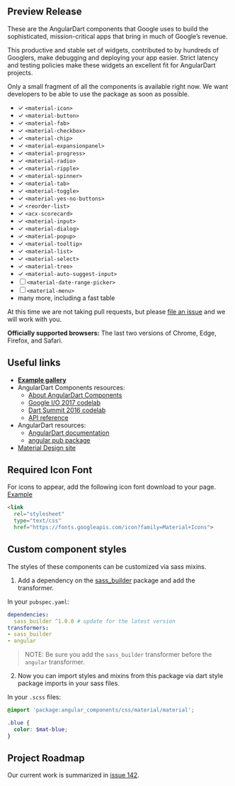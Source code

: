 ## Preview Release

These are the AngularDart components that Google uses to build the
sophisticated, mission-critical apps that bring in much of Google’s revenue.

This productive and stable set of widgets, contributed to by hundreds of
Googlers, make debugging and deploying your app easier. Strict latency and
testing policies make these widgets an excellent fit for AngularDart projects.

Only a small fragment of all the components is available right now. We want
developers to be able to use the package as soon as possible.

* ✓ `<material-icon>`
* ✓ `<material-button>`
* ✓ `<material-fab>`
* ✓ `<material-checkbox>`
* ✓ `<material-chip>`
* ✓ `<material-expansionpanel>`
* ✓ `<material-progress>`
* ✓ `<material-radio>`
* ✓ `<material-ripple>`
* ✓ `<material-spinner>`
* ✓ `<material-tab>`
* ✓ `<material-toggle>`
* ✓ `<material-yes-no-buttons>`
* ✓ `<reorder-list>`
* ✓ `<acx-scorecard>`
* ✓ `<material-input>`
* ✓ `<material-dialog>`
* ✓ `<material-popup>`
* ✓ `<material-tooltip>`
* ✓ `<material-list>`
* ✓ `<material-select>`
* ✓ `<material-tree>`
* ✓ `<material-auto-suggest-input>`
* ☐ `<material-date-range-picker>`
* ☐ `<material-menu>`
* many more, including a fast table

At this time we are not taking pull requests, but please
[file an issue](https://github.com/dart-lang/angular_components/issues)
and we will work with you.

**Officially supported browsers:** The last two versions of Chrome, Edge,
Firefox, and Safari.

## Useful links

* **[Example gallery](https://dart-lang.github.io/angular_components_example/)**
* AngularDart Components resources:
  * [About AngularDart Components](https://webdev.dartlang.org/components)
  * [Google I/O 2017 codelab](https://codelabs.developers.google.com/codelabs/your-first-angulardart-web-app)
  * [Dart Summit 2016 codelab](https://webdev.dartlang.org/codelabs/angular2_components)
  * [API reference](https://webdev.dartlang.org/components/api)
* AngularDart resources:
  * [AngularDart documentation](https://webdev.dartlang.org/angular/guide)
  * [angular pub package](https://pub.dartlang.org/packages/angular)
* [Material Design site](https://material.io)

## Required Icon Font
For icons to appear, add the following icon font download to your page.
[Example](https://github.com/dart-lang/angular_components_example/blob/master/web/index.html#L13)

```html
<link
  rel="stylesheet"
  type="text/css"
  href="https://fonts.googleapis.com/icon?family=Material+Icons">
```

## Custom component styles
The styles of these components can be customized via sass mixins.

1. Add a dependency on the
[sass_builder](https://pub.dartlang.org/packages/sass_builder) package and add
the transformer.

  In your `pubspec.yaml`:

  ```yaml
  dependencies:
    sass_builder ^1.0.0 # update for the latest version
  transformers:
  - sass_builder
  - angular
  ```

  > NOTE: Be sure you add the `sass_builder` transformer before the `angular`
  > transformer.

2. Now you can import styles and mixins from this package via dart style package
imports in your sass files.

  In your `.scss` files:

  ```scss
  @import 'package:angular_components/css/material/material';

  .blue {
    color: $mat-blue;
  }
  ```

## Project Roadmap

Our current work is summarized in
[issue 142](https://github.com/dart-lang/angular_components/issues/142).
